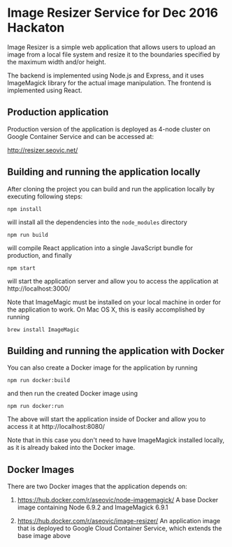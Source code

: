 # Image Resizer Service for Dec 2016 Hackaton

Image Resizer is a simple web application that allows users to upload an image from a local 
file system and resize it to the boundaries specified by the maximum width and/or height.

The backend is implemented using Node.js and Express, and it uses ImageMagick library for the
actual image manipulation. The frontend is implemented using React.

## Production application

Production version of the application is deployed as 4-node cluster on Google Container Service
and can be accessed at:

http://resizer.seovic.net/

## Building and running the application locally
 
After cloning the project you can build and run the application locally by executing following steps:

```
npm install
```
will install all the dependencies into the `node_modules` directory

```
npm run build
```
will compile React application into a single JavaScript bundle for production, and finally

```
npm start
```
will start the application server and allow you to access the application at http://localhost:3000/

Note that ImageMagic must be installed on your local machine in order for the application to work.
On Mac OS X, this is easily accomplished by running
```
brew install ImageMagic
```

## Building and running the application with Docker

You can also create a Docker image for the application by running
```
npm run docker:build
```

and then run the created Docker image using
```
npm run docker:run
```

The above will start the application inside of Docker and allow you to access it at http://localhost:8080/

Note that in this case you don't need to have ImageMagick installed locally, as it is already baked
into the Docker image.

## Docker Images

There are two Docker images that the application depends on:
 
 1. https://hub.docker.com/r/aseovic/node-imagemagick/
    A base Docker image containing Node 6.9.2 and ImageMagick 6.9.1
    
 2. https://hub.docker.com/r/aseovic/image-resizer/
    An application image that is deployed to Google Cloud Container Service, which extends the base 
    image above
     
